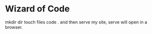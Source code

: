 # Wizard of Code

mkdir dir
touch files
code . 
and then serve my site, serve will open in a browser.